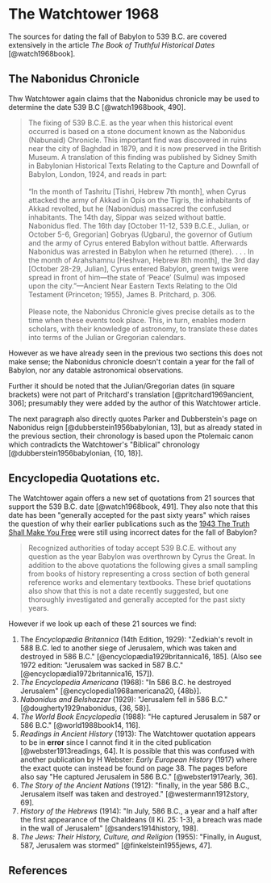 # The Watchtower 1968

The sources for dating the fall of Babylon to 539 B.C. are covered extensively in the article _The Book of Truthful 
Historical Dates_ [@watch1968book].

## The Nabonidus Chronicle

Thw Watchtower again claims that the Nabonidus chronicle may be used to determine the date 539 B.C [@watch1968book, 490].

> The fixing of 539 B.C.E. as the year when this historical event occurred is based on a stone document known as the 
  Nabonidus (Nabunaid) Chronicle. This important find was discovered in ruins near the city of Baghdad in 1879, and it 
  is now preserved in the British Museum. A translation of this finding was published by Sidney Smith in Babylonian 
  Historical Texts Relating to the Capture and Downfall of Babylon, London, 1924, and reads in part:
  <br><br>
  “In the month of Tashritu \[Tishri, Hebrew 7th month\], when Cyrus attacked the army of Akkad in Opis on the Tigris, 
  the inhabitants of Akkad revolted, but he (Nabonidus) massacred the confused inhabitants. The 14th day, Sippar was 
  seized without battle. Nabonidus fled. The 16th day \[October 11-12, 539 B.C.E., Julian, or October 5-6, Gregorian\] 
  Gobryas (Ugbaru), the governor of Gutium and the army of Cyrus entered Babylon without battle. Afterwards Nabonidus 
  was arrested in Babylon when he returned (there). . . . In the month of Arahshamnu \[Heshvan, Hebrew 8th month\], the 
  3rd day \[October 28-29, Julian\], Cyrus entered Babylon, green twigs were spread in front of him—the state of 
  ‘Peace’ (Sulmu) was imposed upon the city.”—Ancient Near Eastern Texts Relating to the Old Testament 
  (Princeton; 1955), James B. Pritchard, p. 306.
  <br><br>
  Please note, the Nabonidus Chronicle gives precise details as to the time when these events took place. This, in 
  turn, enables modern scholars, with their knowledge of astronomy, to translate these dates into terms of the 
  Julian or Gregorian calendars.

However as we have already seen in the previous two sections this does not make sense; the Nabonidus chronicle
doesn't contain a year for the fall of Babylon, nor any datable astronomical observations.

Further it should be noted that the Julian/Gregorian dates (in square brackets) were not part of Pritchard's
translation [@pritchard1969ancient, 306]; presumably they were added by the author of this Watchtower article.

The next paragraph also directly quotes Parker and Dubberstein's page on Nabonidus reign 
[@dubberstein1956babylonian, 13], but as already stated in the previous section, their chronology is based
upon the Ptolemaic canon which contradicts the Watchtower's "Biblical" chronology 
[@dubberstein1956babylonian, {10, 18}].

## Encyclopedia Quotations etc.

The Watchtower again offers a new set of quotations from 21 sources that support the 539 B.C. date [@watch1968book, 491].
They also note that this date has been "generally accepted for the past sixty years" which raises the question of why
their earlier publications such as the [1943 The Truth Shall Make You Free](./1943.md) were still using incorrect dates 
for the fall of Babylon?

> Recognized authorities of today accept 539 B.C.E. without any question as the year Babylon was overthrown by Cyrus 
  the Great. In addition to the above quotations the following gives a small sampling from books of history 
  representing a cross section of both general reference works and elementary textbooks. These brief quotations also 
  show that this is not a date recently suggested, but one thoroughly investigated and generally accepted for the past 
  sixty years.

However if we look up each of these 21 sources we find:

1. The _Encyclopædia Britannica_ (14th Edition, 1929): "Zedkiah's revolt in 588 B.C. led to another siege of Jerusalem,
   which was taken and destroyed in 586 B.C." [@encyclopædia1929britannica16, 185]. (Also see 1972 edition: "Jerusalem was
   sacked in 587 B.C." [@encyclopædia1972britannica16, 157]).
2. _The Encyclopedia Americana_ (1968): "In 586 B.C. he destroyed Jerusalem" 
   [@encyclopedia1968americana20, {48b}].
3. _Nabonidus and Belshazzar_ (1929): "Jerusalem fell in 586 B.C." [@dougherty1929nabonidus, {36, 58}].
4. _The World Book Encyclopedia_ (1988): "He captured Jerusalem in 587 or 586 B.C." 
   [@world1988book14, 116].
5. _Readings in Ancient History_ (1913): The Watchtower quotation appears to be in **error** since I cannot find it
   in the cited publication [@webster1913readings, 64]. It is possible that this was confused with another publication
   by H Webster: _Early European History_ (1917) where the exact quote can instead be found on page 38. The pages before
   also say "He captured Jerusalem in 586 B.C." [@webster1917early, 36].
6. _The Story of the Ancient Nations_ (1912): "finally, in the year 586 B.C., Jerusalem itself was taken and 
   destroyed." [@westermann1912story, 69].
7. _History of the Hebrews_ (1914): "In July, 586 B.C., a year and a half after the first appearance of the Chaldeans 
   (II Ki. 25: 1-3), a breach was made in the wall of Jerusalem" [@sanders1914history, 198].
8. _The Jews: Their History, Culture, and Religion_ (1955): "Finally, in August, 587, Jerusalem was stormed" 
   [@finkelstein1955jews, 47].   


## References
